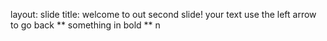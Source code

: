 layout: slide
title: welcome to out second slide!
your text
use the left arrow to go back
** something in bold **
n
